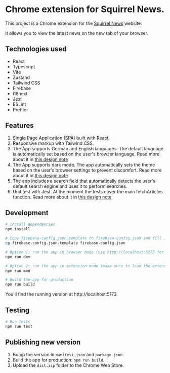 # Chrome extension for Squirrel News.

This project is a Chrome extension for the [Squirrel News](https://squirrel-news.net/) website. 

It allows you to view the latest news on the new tab of your browser.

## Technologies used

* React 
* Typescript 
* Vite 
* Zustand
* Tailwind CSS
* Firebase
* i18next
* Jest 
* ESLint
* Prettier

## Features

1. Single Page Application (SPA) built with React. 
2. Responsive markup with Tailwind CSS. 
3. The App supports German and English languages. The default language is automatically set based on the user's browser language. Read more about it in [this design note](design_notes/2_setting_language.md)
4. The App supports dark mode. The app automatically sets the theme based on the user's browser settings to prevent discomfort. Read more about it in [this design note](design_notes/1_setting_theme_mode.md)
5. The app includes a search field that automatically detects the user's default search engine and uses it to perform searches.
6. Unit test with Jest. At the moment the tests cover the main fetchArticles function. Read more about it in [this design note](design_notes/4_test_fetchArticles.md)

## Development

```sh
# Install dependencies
npm install

# Copy firebase-config.json.template to firebase-config.json and fill in the values
cp firebase-config.json.template firebase-config.json

# Option 1: run the app in browser mode (use http://localhost:5173 for local debugging)
npm run dev

# Option 2: run the app in extension mode (make sure to load the extension in Chrome)
npm run mon

# Build the app for production
npm run build
```

You'll find the running version at http://localhost:5173.

## Testing

```sh
# Run tests
npm run test
```
 
## Publishing new version

1. Bump the version in `manifest.json` and `package.json`.
2. Build the app for production: `npm run build`.
3. Upload the `dist.zip` folder to the Chrome Web Store.
